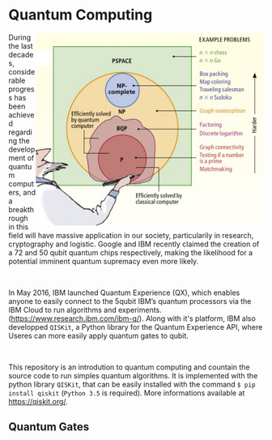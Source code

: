 # Quantum Computing

<img align="right" src="https://raw.githubusercontent.com/Aurelien-Pelissier/IBMQ-Quantum-Computing/master/img/Complexity.jpg" width=450>
During the last decades, considerable progress has been achieved regarding the development of quantum computers, and a breakthrough in this field will have massive application in our society, particularily in research, cryptography and logistic. Google and IBM recently claimed the creation of a 72 and 50 qubit quantum chips respectively, making the likelihood for a potential 
imminent quantum supremacy even more likely.  


&nbsp;

In May 2016, IBM launched Quantum Experience (QX), which enables anyone to easily connect to the 5qubit IBM’s quantum processors via the IBM Cloud to run algorithms and experiments. (https://www.research.ibm.com/ibm-q/). Along with it's platform, IBM also developped `QISKit`, a Python library for the Quantum Experience API, where Useres can more easily apply quantum gates to qubit. 


&nbsp;

This repository is an introdution to quantum computing and countain the source code to run simples quantum algorithms. It is implemented with the python library `QISKit`, that can be easily installed with the command `$ pip install qiskit` (`Python 3.5` is required). More informations available at https://qiskit.org/.

## Quantum Gates
